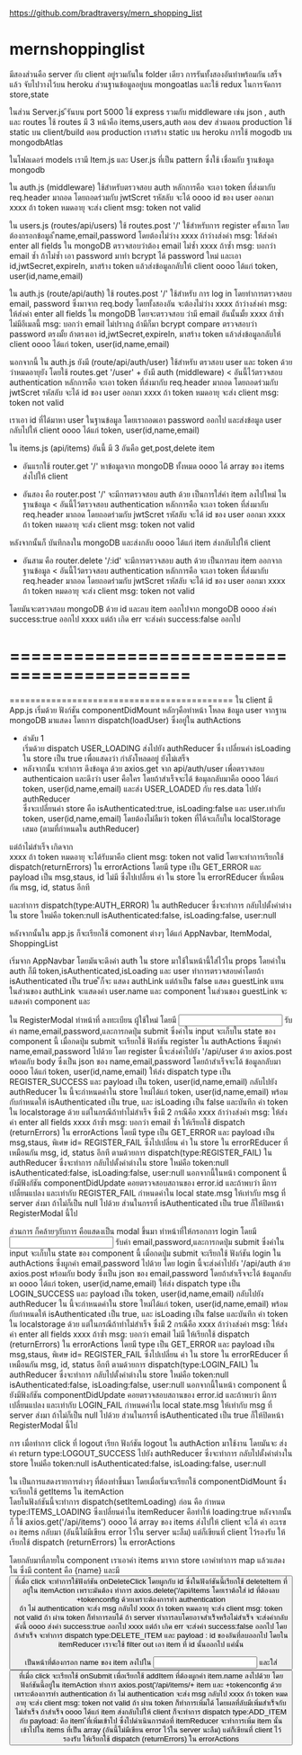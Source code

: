https://github.com/bradtraversy/mern_shopping_list


# mernshoppinglist


มีสองส่วนคือ server กับ client อยู่รวมกันใน folder เดียว
การรันทั้งสองอันทำพร้อมกัน เสร็จแล้ว จับไปวางไว้บน heroku 
ส่วนฐานข้อมูลอยู่บน mongoatlas
และใช้ redux ในการจัดการ store,state

ในส่วน Server.js
ีรันบน port 5000
ใช้ express รวมกับ middleware เช่น json , auth และ routes
ใช้ routes มี 3 หน้าคือ items,users,auth ตอน dev
ส่วนตอน production ใช้ static บน client/build 
ตอน production เราสร้าง static บน heroku
การใช้ mogodb บน mongodbAtlas

ในโฟลเดอร์ models 
เรามี Item.js และ User.js ที่เป็น pattern 
ซึ่งใช้ เชื่อมกับ ฐานข้อมูล mongodb 

ใน auth.js (middleware)
ใช้สำหรับตรวจสอบ auth หลักการคือ
จะเอา token ที่ส่งมากับ req.header มาถอด 
โดยถอดร่วมกับ jwtScret รหัสลับ จะได้ 
oooo   id ของ user ออกมา
xxxx   ถ้า token หมดอายุ จะส่ง client msg: token not valid 

ใน users.js (routes/api/users) ใช้ routes.post '/'
ใช้สำหรับการ register ครั้งแรก โดย ต้องกรอกข้อมูล
ืname,email,password โดยต้องไม่ว่าง
xxxx ถ้าว่างส่งค่า msg: ให้ส่งค่า enter all fields
ใน mongoDB ตรวจสอบว่าต้อง email ไม่ซ้ำ 
xxxx  ถ้าซ้ำ msg: บอกว่า email ซ้ำ
ถ้าไม่ซ้ำ เอา password มาทำ bcrypt ได้ password ใหม่ 
และเอา id,jwtSecret,expireIn, มาสร้าง token
แล้วส่งข้อมูลกลับให้ client 
oooo  ได้แก่ token, user(id,name,email)

ใน auth.js (route/api/auth) ใช้ routes.post '/'
ใช้สำหรับ การ log in โดยทำการตรวจสอบ
email, password ซึ่งมาจาก req.body 
โดยทั้งสองอัน จะต้องไม่ว่าง
xxxx  ถ้าว่างส่งค่า msg: ให้ส่งค่า enter all fields
ใน mongoDB โดยจะตรวจสอบ ว่ามี email อันนั้นมั้ย
xxxx  ถ้าซ้ำไม่มีอีเมลนี้ msg: บอกว่า email ไม่ปรากฎ
ถ้ามีก็มา bcrypt compare ตรวจสอบว่า password ตรงมั้ย
ถ้าตรงเอา id,jwtSecret,expireIn, มาสร้าง token
แล้วส่งข้อมูลกลับให้ client 
oooo  ได้แก่ token, user(id,name,email)

นอกจากนี้ ใน auth.js ยังมี (route/api/auth/user) 
ใช้สำหรับ ตรวสอบ user และ token ด้วยว่าหมดอายุยัง 
โดยใช้ routes.get '/user' + ยังมี auth (middleware)
< อันนี้ไว้ตรวจสอบ authentication  หลักการคือ
  จะเอา token ที่ส่งมากับ req.header มาถอด 
  โดยถอดร่วมกับ jwtScret รหัสลับ จะได้ 
  id ของ user ออกมา 
  xxxx   ถ้า token หมดอายุ จะส่ง client msg: token not valid 
  >
เราเอา id ที่ได้มาหา user ในฐานข้อมูล โดยเราถอดเอา
password ออกไป และส่งข้อมูล user กลับไปให้ client
oooo  ได้แก่ token, user(id,name,email)

ใน items.js (api/items)
อันนี้ มี 3 อันคือ get,post,delete item 
- อันแรกใช้ router.get '/' หาข้อมูลจาก mongoDB ทั้งหมด
oooo  ได้ array ของ items ส่งไปให้ client

- อันสอง คือ router.post '/' จะมีการตรวจสอบ auth ด้วย
  เป็นการใส่ค่า item ลงไปใหม่ ใน ฐานข้อมูล 
< อันนี้ไว้ตรวจสอบ authentication  หลักการคือ
  จะเอา token ที่ส่งมากับ req.header มาถอด 
  โดยถอดร่วมกับ jwtScret รหัสลับ จะได้ 
  id ของ user ออกมา 
  xxxx   ถ้า token หมดอายุ จะส่ง client msg: token not valid 
  >
หลังจากนั้นก็ บันทึกลงใน mongoDB และส่งกลับ
oooo  ได้แก่ item ส่งกลับไปให้ client 

- อันสาม คือ router.delete '/:id'  จะมีการตรวจสอบ auth ด้วย
  เป็นการลบ item ออกจากฐานข้อมูล
< อันนี้ไว้ตรวจสอบ authentication  หลักการคือ
  จะเอา token ที่ส่งมากับ req.header มาถอด 
  โดยถอดร่วมกับ jwtScret รหัสลับ จะได้ 
  id ของ user ออกมา 
  xxxx   ถ้า token หมดอายุ จะส่ง client msg: token not valid 
  > 
โดยมันจะตรวจสอบ mongoDB ด้วย id และลบ item ออกไปจาก mongoDB
oooo  ส่งค่า success:true ออกไป
xxxx  แต่ถ้า เกิด err จะส่งค่า success:false ออกไป 

===========================================
===========================================
===========================================
ใน client 
มี App.js
เริ่มด้วย ฟังก์ชัน componentDidMount 
หลักๆคือทำหน้า โหลด ข้อมูล user จากฐาน mongoDB มาแสดง
โดยการ dispatch(loadUser) ซึ่งอยู่ใน authActions
- ลำดับ 1  
เริ่มด้วย dispatch USER_LOADING ส่งไปยัง authReducer
ซึ่ง เปลี่ยนค่า isLoading ใน store เป็น true เพื่อแสดงว่า
กำลังโหลดอยู่ ยังไม่เสร็จ 
- หลังจากนั้น จะทำการ ดึงข้อมูล ด้วย axios.get จาก api/auth/user
เพื่อตรวจสอบ authenticaion และดึงว่า user คือใคร 
โดยถ้าสำเร็จจะได้ ข้อมุลกลับมาคือ 
oooo  ได้แก่ token, user(id,name,email) 
และส่ง USER_LOADED กับ res.data ไปยัง  authReducer  
ซึ่งจะเปลี่ยนค่า store คือ isAuthenticated:true, 
isLoading:false และ user.เท่ากับ token, user(id,name,email) 
โดยต้องไม่ลืมว่า token ที่ได้จะเก็บใน localStorage เสมอ
(ตามที่กำหนดใน authReducer)

แต่ถ้าไม่สำเร็จ เกิดจาก  
xxxx   ถ้า token หมดอายุ จะได้รับมาคือ client msg: token not valid
โดยจะทำการเรียกใช้ dispatch(returnErrors) ใน  errorActions
โดยมี type เป็น  GET_ERROR และ payload เป็น msg,staus, id ไม่มี
ซึ่งไปเปลี่ยน ค่า ใน store ใน errorREducer ที่เหมือนกัน msg, id, status อีกที

และทำการ dispatch(type:AUTH_ERROR) ใน authReducer 
ซึ่งจะทำการ กลับไปตั้งค่าต่างใน store ใหม่คือ token:null
isAuthenticated:false, isLoading:false, user:null

หลังจากนั้นใน app.js 
ก็จะเรียกใช้ comonent ต่างๆ ได้แก่ AppNavbar, ItemModal, ShoppingList

เริ่มจาก AppNavbar
โดยมันจะดึงค่า auth ใน store มาใช้ในหน้านี้ใส่ไว้ใน props 
โดยค่าใน auth ก็มี token,isAuthenticated,isLoading และ user
ทำการตรวจสอบค่าโดยถ้า isAuthenticated เป็น true 
็ก็จะ แสดง authLink แต่ถ้าเป็น false แสดง guestLink แทน
ในส่วนของ authLink จะแสดงค่า user.name และ component <logout>
ในส่วนของ guestLink จะแสดงค่า component <login> และ <RegisterModal>

ใน RegisterModal 
ทำหน้าที่ ลงทะเบียน ผู้ใช้ใหม่ 
โดยมี <input> รับค่า name,email,password,และการกดปุ่ม submit 
ซึ่งค่าใน input จะเก็บใน state ของ component นี้ 
เมื่อกดปุ่ม submit จะเรียกใช้ ฟังก์ชัน register ใน  authActions
ซึ่งผูกค่า name,email,password ไปด้วย 
โดย register นี้จะส่งค่าไปยัง '/api/user ด้วย axios.post พร้อมกับ 
body ซึ่งเป็น json ของ name,email,password
โดยถ้าสำเร็จจะได้  ข้อมูลกลับมา
oooo  ได้แก่ token, user(id,name,email)
ให้ส่ง dispatch type เป็น REGISTER_SUCCESS
และ payload เป็น token, user(id,name,email) กลับไปยัง 
authReducer ใน นี้จะกำหนดค่าใน store ใหม่ได้แก่ 
token, user(id,name,email) พร้อมกับกำหนดให้
isAuthenticated เป็น true, และ  isLoading เป็น false
และบันทึก ค่า token ใน localstorage ด้วย
แต่ในกรณีถ้าทำไม่สำเร็จ ซึ่งมี 2 กรณีคือ 
xxxx ถ้าว่างส่งค่า msg: ให้ส่งค่า enter all fields
xxxx  ถ้าซ้ำ msg: บอกว่า email ซ้ำ
ให้เรียกใช้ dispatch (returnErrors) ใน  errorActions
โดยมี type เป็น  GET_ERROR และ payload เป็น msg,staus, 
พิเศษ id= REGISTER_FAIL 
ซึ่งไปเปลี่ยน ค่า ใน store ใน errorREducer ที่เหมือนกัน msg, id, status อีกที
ตามด้วยการ dispatch(type:REGISTER_FAIL) ใน authReducer 
ซึ่งจะทำการ กลับไปตั้งค่าต่างใน store ใหม่คือ token:null
isAuthenticated:false, isLoading:false, user:null
นอกจากนี้ในหน้า component นี้ยังมีฟังกัชัน
componentDidUpdate คอยตรวจสอบสถานของ error.id และถ้าพบว่า
มีการเปลี่ยนแปลง และเท่ากับ REGISTER_FAIL กำหนดค่าใน local 
state.msg ให้เท่ากับ  msg ที่ server ส่งมา ถ้าไม่ก็เป็น null ไปด้วย
ส่วนในกรรที่ isAuthenticated เป็น true ก็ให้ปิดหน้า RegisterModal
นี้ไป 

ส่วนการ <login> ก็คล้ายๆกับการ <registermodal>
คือแสดงเป็น modal ขึ้นมา
ทำหน้าที่ให้กรอกการ login 
โดยมี <input> รับค่า email,password,และการกดปุ่ม submit 
ซึ่งค่าใน input จะเก็บใน state ของ component นี้ 
เมื่อกดปุ่ม submit จะเรียกใช้ ฟังก์ชัน login ใน  authActions
ซึ่งผูกค่า email,password ไปด้วย 
โดย login นี้จะส่งค่าไปยัง '/api/auth ด้วย axios.post พร้อมกับ 
body ซึ่งเป็น json ของ email,password
โดยถ้าสำเร็จจะได้  ข้อมูลกลับมา
oooo  ได้แก่ token, user(id,name,email)
ให้ส่ง dispatch type เป็น LOGIN_SUCCESS
และ payload เป็น token, user(id,name,email) กลับไปยัง 
authReducer ใน นี้จะกำหนดค่าใน store ใหม่ได้แก่ 
token, user(id,name,email) พร้อมกับกำหนดให้
isAuthenticated เป็น true, และ  isLoading เป็น false
และบันทึก ค่า token ใน localstorage ด้วย
แต่ในกรณีถ้าทำไม่สำเร็จ ซึ่งมี 2 กรณีคือ 
xxxx ถ้าว่างส่งค่า msg: ให้ส่งค่า enter all fields
xxxx  ถ้าซ้ำ msg: บอกว่า email ไม่มี
ให้เรียกใช้ dispatch (returnErrors) ใน  errorActions
โดยมี type เป็น  GET_ERROR และ payload เป็น msg,staus, 
พิเศษ id= REGISTER_FAIL 
ซึ่งไปเปลี่ยน ค่า ใน store ใน errorREducer ที่เหมือนกัน msg, id, status อีกที
ตามด้วยการ dispatch(type:LOGIN_FAIL) ใน authReducer 
ซึ่งจะทำการ กลับไปตั้งค่าต่างใน store ใหม่คือ token:null
isAuthenticated:false, isLoading:false, user:null
นอกจากนี้ในหน้า component นี้ยังมีฟังกัชัน
componentDidUpdate คอยตรวจสอบสถานของ error.id และถ้าพบว่า
มีการเปลี่ยนแปลง และเท่ากับ LOGIN_FAIL กำหนดค่าใน local 
state.msg ให้เท่ากับ  msg ที่ server ส่งมา ถ้าไม่ก็เป็น null ไปด้วย
ส่วนในกรรที่ isAuthenticated เป็น true ก็ให้ปิดหน้า RegisterModal
นี้ไป 

การ   <logout> 
เมื่อทำการ click ที่  logout เรียก ฟังก์ชัน logout
ใน authAction มาใช้งาน 
โดยมันจะ ส่งค่า return  type:LOGOUT_SUCCESS
ไปยัง authReducer ซึ่งจะทำการ กลับไปตั้งค่าต่างใน 
store ใหม่คือ token:null
isAuthenticated:false, isLoading:false, user:null

ใน  <shoppingList>
เป็นการแสดงรายการต่างๆ ที่ต้องทำขึ้นมา 
โดยเมื่อเริ่มจะเรียกใช้ componentDidMount ซึ่งจะเรียกใช้
getItems ใน itemAction   
โดยในฟังก์ชันนี้จะทำการ dispatch(setItemLoading) ก่อน
คือ กำหนด type:ITEMS_LOADING ซึ่งเปลี่ยนค่าใน 
itemReducer คือทำให้  loading:true
หลังจากนั้นก็ ใช้ axios.get('/api/items')
oooo  ได้ array ของ items ส่งไปให้ client
จะได้ ค่า อะเรของ items กลับมา (อันนี้ไม่มีเขียน error ไว้ใน server
นะลืม) แต่ก็เขียนที่  client ไว้รองรับ 
ให้เรียกใช้ dispatch (returnErrors) ใน  errorActions

โดยกลับมาที่ภายใน component 
เราเอาค่า items มาจาก store เอาค่าทำการ map
แล้วแสดง ใน <ListGroup> ซึ่งมี content คือ {name} และมี
<button> ที่เมื่อ click จะทำการใช้ฟังก์ชัน onDeleteClick โดยผูกกับ id
ซึ่งในฟังก์ชันนี้เรียกใช้ deleteItem ที่อยู่ใน itemAction 
เพราะมันต้อง ทำการ axios.delete('/api/items โดยเราต้อใส่ id ที่ต้องลบ 
+tokenconfig ด้วยเพราะต้องการทำ authentication  
ถ้า ไม่ authentication จะส่ง msg กลับไป
xxxx   ถ้า token หมดอายุ จะส่ง client msg: token not valid 
ถ้า ผ่าน token ก็ทำการลบได้ 
ถ้า server ทำการลบโดยอาจสำเร็จหรือไม่สำเร็จ จะส่งค่ากลับดังนี้ 
oooo  ส่งค่า success:true ออกไป
xxxx  แต่ถ้า เกิด err จะส่งค่า success:false ออกไป 
โดยถ้าสำเร็จ จะทำการ dispatch  type:DELETE_ITEM
และ payload : id ของอันที่ลบออกไป โดยใน itemReducer
เราจะใช้ filter out เอา item ที่ id นั้นออกไป แค่นั้น

<ItemModal>
เป็นหน้าที่ต้องกรอก name ของ item ลงไปใน <input> 
และใส่ <button> ที่เมื่อ click จะเรียกใช้ onSubmit 
เพื่อเรียกใช้ addItem ที่ต้องผูกค่า item.name ลงไปด้วย 
โดยฟังก์ชันนี้อยู่ใน itemAction 
ทำการ axios.post('/api/items/+ item และ +tokenconfig
ด้วยเพราะต้องการทำ authentication  
ถ้า ไม่ authentication จะส่ง msg กลับไป
xxxx   ถ้า token หมดอายุ จะส่ง client msg: token not valid 
ถ้า ผ่าน token ก็ทำการเพิ่มได้ 
โดยผลที่ลับมีเพิ่มสำเร็จกับไม่สำเร็จ 
ถ้าสำเร็จ 
oooo  ได้แก่ item ส่งกลับไปให้ client 
ก็จะทำการ dispatch type:ADD_ITEM กับ payload: คือ item
ีที่เพิ่มเข้าไป ซึ่งไปดำเนินการต่อที่ itemReducer 
จะทำการเพิ่ม item นั้นเข้าไปใน items ที่เป็น array
(อันนี้ไม่มีเขียน error ไว้ใน server
นะลืม) แต่ก็เขียนที่  client ไว้รองรับ 
ให้เรียกใช้ dispatch (returnErrors) ใน  errorActions
